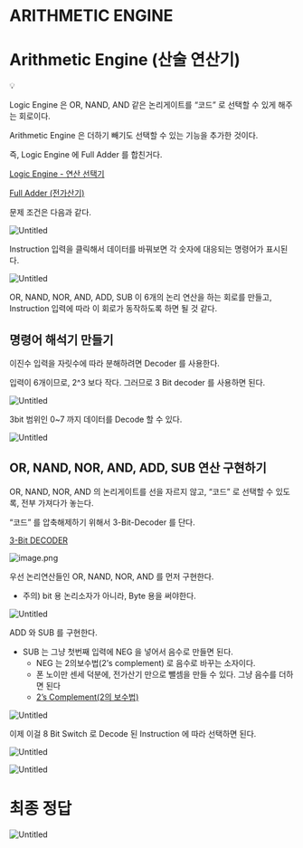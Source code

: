 # ARITHMETIC ENGINE

# Arithmetic Engine (산술 연산기)


💡

Logic Engine 은 OR, NAND, AND 같은 논리게이트를 “코드” 로 선택할 수 있게 해주는 회로이다.

Arithmetic Engine 은 더하기 빼기도 선택할 수 있는 기능을 추가한 것이다.



즉, Logic Engine 에 Full Adder 를 합친거다.

[Logic Engine - 연산 선택기](Logic%20Engine%20-%20%E1%84%8B%E1%85%A7%E1%86%AB%E1%84%89%E1%85%A1%E1%86%AB%20%E1%84%89%E1%85%A5%E1%86%AB%E1%84%90%E1%85%A2%E1%86%A8%E1%84%80%E1%85%B5%201bc80ae0869c81dc8102f2dd3a15a07e.md) 

[Full Adder (전가산기)](Full%20Adder%20(%E1%84%8C%E1%85%A5%E1%86%AB%E1%84%80%E1%85%A1%E1%84%89%E1%85%A1%E1%86%AB%E1%84%80%E1%85%B5)%201bc80ae0869c8173b4b1ecd55fcf0c29.md) 

문제 조건은 다음과 같다.

![Untitled](ARITHMETIC%20ENGINE%201bc80ae0869c8101afb8e8b9e57b8fed/Untitled.png)

Instruction 입력을 클릭해서 데이터를 바꿔보면 각 숫자에 대응되는 명령어가 표시된다.

![Untitled](ARITHMETIC%20ENGINE%201bc80ae0869c8101afb8e8b9e57b8fed/Untitled%201.png)

OR, NAND, NOR, AND, ADD, SUB 이 6개의 논리 연산을 하는 회로를 만들고, Instruction 입력에 따라 이 회로가 동작하도록 하면 될 것 같다.

## 명령어 해석기 만들기

이진수 입력을 자릿수에 따라 분해하려면 Decoder 를 사용한다.

입력이 6개이므로, 2^3 보다 작다. 그러므로 3 Bit decoder 를 사용하면 된다.

![Untitled](ARITHMETIC%20ENGINE%201bc80ae0869c8101afb8e8b9e57b8fed/Untitled%202.png)

3bit 범위인 0~7 까지 데이터를 Decode 할 수 있다.

![Untitled](ARITHMETIC%20ENGINE%201bc80ae0869c8101afb8e8b9e57b8fed/Untitled%203.png)

## OR, NAND, NOR, AND, ADD, SUB 연산 구현하기

OR, NAND, NOR, AND 의 논리게이트를 선을 자르지 않고, “코드” 로 선택할 수 있도록, 전부 가져다가 놓는다.

“코드” 를 압축해제하기 위해서 3-Bit-Decoder 를 단다.

[3-Bit DECODER](3-Bit%20DECODER%201bc80ae0869c8173b6b8cde817cdbc29.md) 

![image.png](ARITHMETIC%20ENGINE%201bc80ae0869c8101afb8e8b9e57b8fed/image.png)

우선 논리연산들인 OR, NAND, NOR, AND 를 먼저 구현한다.

- 주의) bit 용 논리소자가 아니라, Byte 용을 써야한다.

![Untitled](ARITHMETIC%20ENGINE%201bc80ae0869c8101afb8e8b9e57b8fed/Untitled%204.png)

ADD 와 SUB 를 구현한다.

- SUB 는 그냥 첫번째 입력에 NEG 을 넣어서 음수로 만들면 된다.
    - NEG 는 2의보수법(2’s complement) 로 음수로 바꾸는 소자이다.
    - 폰 노이만 센세 덕분에, 전가산기 만으로 뺄셈을 만들 수 있다. 그냥 음수를 더하면 된다
    - [2’s Complement(2의 보수법)](2%E2%80%99s%20Complement(2%E1%84%8B%E1%85%B4%20%E1%84%87%E1%85%A9%E1%84%89%E1%85%AE%E1%84%87%E1%85%A5%E1%86%B8)%201bc80ae0869c8153a420c4e352ddd215.md)

![Untitled](ARITHMETIC%20ENGINE%201bc80ae0869c8101afb8e8b9e57b8fed/Untitled%205.png)

이제 이걸 8 Bit Switch 로 Decode 된 Instruction 에 따라 선택하면 된다.

![Untitled](ARITHMETIC%20ENGINE%201bc80ae0869c8101afb8e8b9e57b8fed/Untitled%206.png)

![Untitled](ARITHMETIC%20ENGINE%201bc80ae0869c8101afb8e8b9e57b8fed/Untitled%207.png)

# 최종 정답

![Untitled](ARITHMETIC%20ENGINE%201bc80ae0869c8101afb8e8b9e57b8fed/Untitled%208.png)